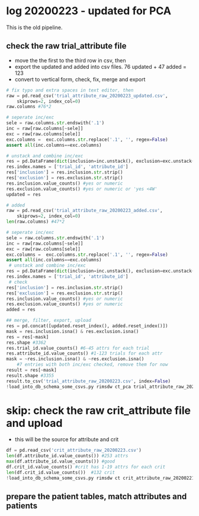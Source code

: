 # log 20200223 - updated for PCA
This is the old pipeline.

## check the raw trial_attribute file
* move the the first to the third row in csv, then
* export the updated and added into csv files.
  76 updated + 47 added = 123
* convert to vertical form, check, fix, merge and export
```python
# fix typo and extra spaces in text editor, then
raw = pd.read_csv('trial_attribute_raw_20200223_updated.csv',
    skiprows=2, index_col=0)
raw.columns #76*2

# seperate inc/exc
sele = raw.columns.str.endswith('.1')
inc = raw[raw.columns[~sele]]
exc = raw[raw.columns[sele]]
exc.columns =  exc.columns.str.replace('.1', '', regex=False)
assert all(inc.columns==exc.columns)

# unstack and combine inc/exc
res = pd.DataFrame(dict(inclusion=inc.unstack(), exclusion=exc.unstack()))
res.index.names = ['trial_id', 'attribute_id']
res['inclusion'] = res.inclusion.str.strip()
res['exclusion'] = res.exclusion.str.strip()
res.inclusion.value_counts() #yes or numeric
res.exclusion.value_counts() #yes or numeric or 'yes <4W'
updated = res

# added
raw = pd.read_csv('trial_attribute_raw_20200223_added.csv',
    skiprows=2, index_col=0)
len(raw.columns) #47*2

# seperate inc/exc
sele = raw.columns.str.endswith('.1')
inc = raw[raw.columns[~sele]]
exc = raw[raw.columns[sele]]
exc.columns =  exc.columns.str.replace('.1', '', regex=False)
assert all(inc.columns==exc.columns)
 # unstack and combine inc/exc
res = pd.DataFrame(dict(inclusion=inc.unstack(), exclusion=exc.unstack()))
res.index.names = ['trial_id', 'attribute_id']
 # check
res['inclusion'] = res.inclusion.str.strip()
res['exclusion'] = res.exclusion.str.strip()
res.inclusion.value_counts() #yes or numeric
res.exclusion.value_counts() #yes or numeric
added = res

## merge, filter, export, upload
res = pd.concat([updated.reset_index(), added.reset_index()])
mask = res.inclusion.isna() & res.exclusion.isna()
res = res[~mask]
res.shape #3362
res.trial_id.value_counts() #6-45 attrs for each trial
res.attribute_id.value_counts() #1-123 trials for each attr
mask = ~res.inclusion.isna() & ~res.exclusion.isna()
    #7 entries with both inc/exc checked, remove them for now
result = res[~mask]
result.shape #3355
result.to_csv('trial_attribute_raw_20200223.csv', index=False)
!load_into_db_schema_some_csvs.py rimsdw ct_pca trial_attribute_raw_20200223.csv -d
```
# skip: check the raw crit_attribute file and upload
* this will be the source for attribute and crit
```python
df = pd.read_csv('crit_attribute_raw_20200223.csv')
len(df.attribute_id.value_counts()) #253 attrs
max(df.attribute_id.value_counts()) #good
df.crit_id.value_counts() #crit has 1-19 attrs for each crit
len(df.crit_id.value_counts())  #132 crit
!load_into_db_schema_some_csvs.py rimsdw ct crit_attribute_raw_20200221.csv
```

## prepare the patient tables, match attributes and patients
```bash
```



